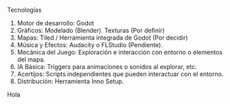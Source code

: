 Tecnologías
1)	Motor de desarrollo: Godot
2)	Gráficos: Modelado (Blender). Texturas (Por definir)
3)	Mapas: Tiled / Herramienta integrada de Godot (Por decidir)
4)	Música y Efectos: Audacity o FLStudio (Pendiente).
5)	Mecánica del Juego: Exploración e interacción con entorno o elementos del mapa.
6)	IA Básica: Triggers para animaciones o sonidos al explorar, etc.
7)	Acertijos: Scripts independientes que pueden interactuar con el entorno.
8)	Distribución: Herramienta Inno Setup.

Hola